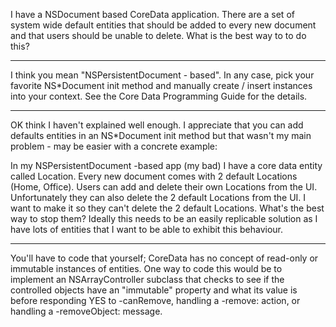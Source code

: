 

I have a NSDocument based CoreData application.  There are a set of system wide default entities that should be added to every new document and that users should be unable to delete.  What is the best way to to do this?


----
I think you mean "NSPersistentDocument - based". In any case, pick your favorite NS*Document init method and manually create / insert instances into your context. See the Core Data Programming Guide for the details.

----
OK think I haven't explained well enough.  I appreciate that you can add defaults entities in an NS*Document init method but that wasn't my main problem - may be easier with a concrete example:

In my NSPersistentDocument -based app (my bad) I have a core data entity called Location.  Every new document comes with 2 default Locations (Home, Office).  Users can add and delete their own Locations from the UI.  Unfortunately they can also delete the 2 default Locations from the UI.  I want to make it so they can't delete the 2 default Locations.  What's the best way to stop them?  Ideally this needs to be an easily replicable solution as I have lots of entities that I want to be able to exhibit this behaviour.

----
You'll have to code that yourself; CoreData has no concept of read-only or immutable instances of entities.  One way to code this would be to implement an NSArrayController subclass that checks to see if the controlled objects have an "immutable" property and what its value is before responding YES to -canRemove, handling a -remove: action, or handling a -removeObject: message.
